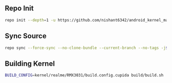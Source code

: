 ## Repo Init ##
```bash
repo init --depth=1 -u https://github.com/nishant6342/android_kernel_manifest.git -b android-mtk-rmx3031-4.19-android11
```
## Sync Source ##
```bash
repo sync --force-sync --no-clone-bundle --current-branch --no-tags -j$(nproc --all)
```
## Building Kernel ##
```bash
BUILD_CONFIG=kernel/realme/RMX3031/build.config.cupida build/build.sh
```

